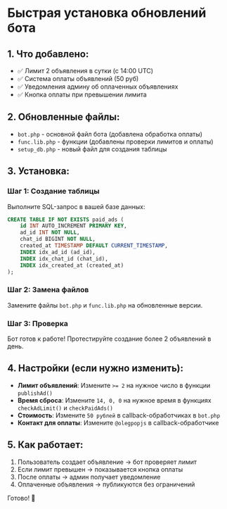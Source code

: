 # Быстрая установка обновлений бота

## 1. Что добавлено:
- ✅ Лимит 2 объявления в сутки (с 14:00 UTC)
- ✅ Система оплаты объявлений (50 руб)
- ✅ Уведомления админу об оплаченных объявлениях
- ✅ Кнопка оплаты при превышении лимита

## 2. Обновленные файлы:
- `bot.php` - основной файл бота (добавлена обработка оплаты)
- `func.lib.php` - функции (добавлены проверки лимитов и оплаты)
- `setup_db.php` - новый файл для создания таблицы

## 3. Установка:

### Шаг 1: Создание таблицы
Выполните SQL-запрос в вашей базе данных:
```sql
CREATE TABLE IF NOT EXISTS paid_ads (
    id INT AUTO_INCREMENT PRIMARY KEY,
    ad_id INT NOT NULL,
    chat_id BIGINT NOT NULL,
    created_at TIMESTAMP DEFAULT CURRENT_TIMESTAMP,
    INDEX idx_ad_id (ad_id),
    INDEX idx_chat_id (chat_id),
    INDEX idx_created_at (created_at)
);
```

### Шаг 2: Замена файлов
Замените файлы `bot.php` и `func.lib.php` на обновленные версии.

### Шаг 3: Проверка
Бот готов к работе! Протестируйте создание более 2 объявлений в день.

## 4. Настройки (если нужно изменить):
- **Лимит объявлений**: Измените `>= 2` на нужное число в функции `publishAd()`
- **Время сброса**: Измените `14, 0, 0` на нужное время в функциях `checkAdLimit()` и `checkPaidAds()`
- **Стоимость**: Измените `50 рублей` в callback-обработчиках в `bot.php`
- **Контакт для оплаты**: Измените `@olegpopjs` в callback-обработчике

## 5. Как работает:
1. Пользователь создает объявление → бот проверяет лимит
2. Если лимит превышен → показывается кнопка оплаты
3. После оплаты → админ получает уведомление
4. Оплаченные объявления → публикуются без ограничений

Готово! 🚀